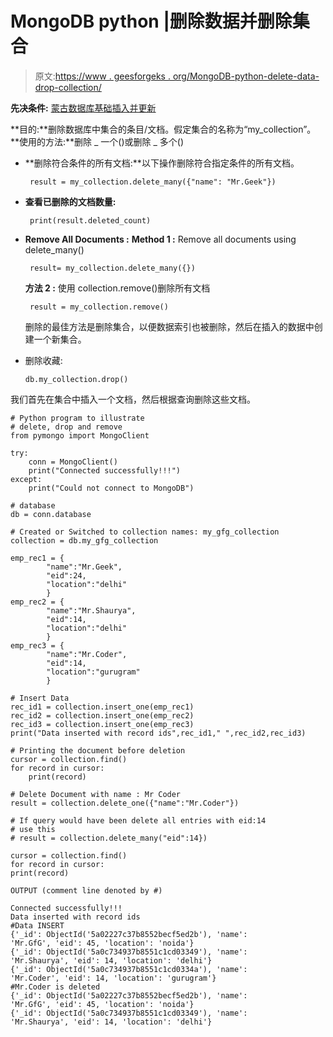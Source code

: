 # MongoDB python |删除数据并删除集合

> 原文:[https://www . geesforgeks . org/MongoDB-python-delete-data-drop-collection/](https://www.geeksforgeeks.org/mongodb-python-delete-data-drop-collection/)

**先决条件:** [蒙古数据库基础](https://www.geeksforgeeks.org/mongodb-getting-started/)[插入并更新](https://www.geeksforgeeks.org/mongodb-python-insert-update-data/)

**目的:**删除数据库中集合的条目/文档。假定集合的名称为“my_collection”。
**使用的方法:**删除 _ 一个()或删除 _ 多个()

*   **删除符合条件的所有文档:**以下操作删除符合指定条件的所有文档。

    ```
     result = my_collection.delete_many({"name": "Mr.Geek"})
    ```

*   **查看已删除的文档数量:**

    ```
     print(result.deleted_count)
    ```

*   **Remove All Documents :**
    **Method 1 :** Remove all documents using delete_many()

    ```
     result= my_collection.delete_many({})
    ```

    **方法 2 :** 使用 collection.remove()删除所有文档

    ```
     result = my_collection.remove() 
    ```

    删除的最佳方法是删除集合，以便数据索引也被删除，然后在插入的数据中创建一个新集合。

*   删除收藏:

    ```
    db.my_collection.drop()
    ```

我们首先在集合中插入一个文档，然后根据查询删除这些文档。

```
# Python program to illustrate 
# delete, drop and remove
from pymongo import MongoClient

try:
    conn = MongoClient()
    print("Connected successfully!!!")
except:  
    print("Could not connect to MongoDB")

# database
db = conn.database

# Created or Switched to collection names: my_gfg_collection
collection = db.my_gfg_collection

emp_rec1 = {
        "name":"Mr.Geek",
        "eid":24,
        "location":"delhi"
        }
emp_rec2 = {
        "name":"Mr.Shaurya",
        "eid":14,
        "location":"delhi"
        }
emp_rec3 = {
        "name":"Mr.Coder",
        "eid":14,
        "location":"gurugram"
        } 

# Insert Data
rec_id1 = collection.insert_one(emp_rec1)
rec_id2 = collection.insert_one(emp_rec2)
rec_id3 = collection.insert_one(emp_rec3)
print("Data inserted with record ids",rec_id1," ",rec_id2,rec_id3)

# Printing the document before deletion
cursor = collection.find()
for record in cursor:
    print(record)

# Delete Document with name : Mr Coder
result = collection.delete_one({"name":"Mr.Coder"})

# If query would have been delete all entries with eid:14
# use this
# result = collection.delete_many("eid":14})

cursor = collection.find()
for record in cursor:
print(record)
```

```
OUTPUT (comment line denoted by #)

Connected successfully!!!
Data inserted with record ids     
#Data INSERT
{'_id': ObjectId('5a02227c37b8552becf5ed2b'), 'name': 
'Mr.GfG', 'eid': 45, 'location': 'noida'}
{'_id': ObjectId('5a0c734937b8551c1cd03349'), 'name': 
'Mr.Shaurya', 'eid': 14, 'location': 'delhi'}
{'_id': ObjectId('5a0c734937b8551c1cd0334a'), 'name': 
'Mr.Coder', 'eid': 14, 'location': 'gurugram'}
#Mr.Coder is deleted
{'_id': ObjectId('5a02227c37b8552becf5ed2b'), 'name': 
'Mr.GfG', 'eid': 45, 'location': 'noida'}
{'_id': ObjectId('5a0c734937b8551c1cd03349'), 'name': 
'Mr.Shaurya', 'eid': 14, 'location': 'delhi'}

```
